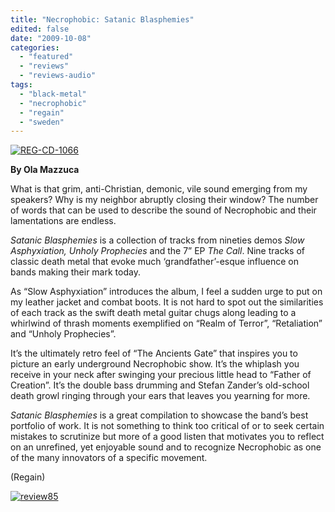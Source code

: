 ```yaml
---
title: "Necrophobic: Satanic Blasphemies"
edited: false
date: "2009-10-08"
categories:
  - "featured"
  - "reviews"
  - "reviews-audio"
tags:
  - "black-metal"
  - "necrophobic"
  - "regain"
  - "sweden"
---
```


[![REG-CD-1066](http://www.hellbound.ca/wp-content/uploads/2009/10/REG-CD-1066.jpg "REG-CD-1066")](http://www.hellbound.ca/wp-content/uploads/2009/10/REG-CD-1066.jpg)

**By Ola Mazzuca**

What is that grim, anti-Christian, demonic, vile sound emerging from my speakers? Why is my neighbor abruptly closing their window? The number of words that can be used to describe the sound of Necrophobic and their lamentations are endless.

_Satanic Blasphemies_ is a collection of tracks from nineties demos _Slow Asphyxiation, Unholy Prophecies_ and the 7” EP _The Call_. Nine tracks of classic death metal that evoke much ‘grandfather’-esque influence on bands making their mark today.

As “Slow Asphyxiation” introduces the album, I feel a sudden urge to put on my leather jacket and combat boots. It is not hard to spot out the similarities of each track as the swift death metal guitar chugs along leading to a whirlwind of thrash moments exemplified on “Realm of Terror”, “Retaliation” and “Unholy Prophecies”.

It’s the ultimately retro feel of “The Ancients Gate” that inspires you to picture an early underground Necrophobic show. It’s the whiplash you receive in your neck after swinging your precious little head to “Father of Creation”. It’s the double bass drumming and Stefan Zander’s old-school death growl ringing through your ears that leaves you yearning for more.

_Satanic Blasphemies_ is a great compilation to showcase the band’s best portfolio of work. It is not something to think too critical of or to seek certain mistakes to scrutinize but more of a good listen that motivates you to reflect on an unrefined, yet enjoyable sound and to recognize Necrophobic as one of the many innovators of a specific movement.

(Regain)

[![review85](http://www.hellbound.ca/wp-content/uploads/2009/08/review851.png "review85")](http://www.hellbound.ca/wp-content/uploads/2009/08/review851.png)
